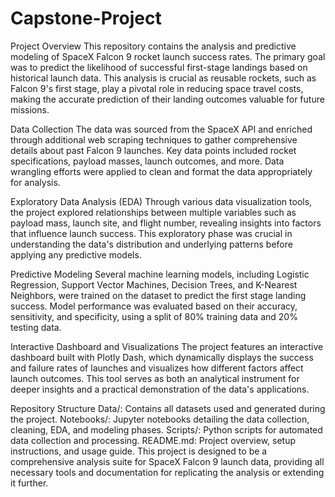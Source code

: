 # Capstone-Project
Project Overview
This repository contains the analysis and predictive modeling of SpaceX Falcon 9 rocket launch success rates. The primary goal was to predict the likelihood of successful first-stage landings based on historical launch data. This analysis is crucial as reusable rockets, such as Falcon 9's first stage, play a pivotal role in reducing space travel costs, making the accurate prediction of their landing outcomes valuable for future missions.

Data Collection
The data was sourced from the SpaceX API and enriched through additional web scraping techniques to gather comprehensive details about past Falcon 9 launches. Key data points included rocket specifications, payload masses, launch outcomes, and more. Data wrangling efforts were applied to clean and format the data appropriately for analysis.

Exploratory Data Analysis (EDA)
Through various data visualization tools, the project explored relationships between multiple variables such as payload mass, launch site, and flight number, revealing insights into factors that influence launch success. This exploratory phase was crucial in understanding the data's distribution and underlying patterns before applying any predictive models.

Predictive Modeling
Several machine learning models, including Logistic Regression, Support Vector Machines, Decision Trees, and K-Nearest Neighbors, were trained on the dataset to predict the first stage landing success. Model performance was evaluated based on their accuracy, sensitivity, and specificity, using a split of 80% training data and 20% testing data.

Interactive Dashboard and Visualizations
The project features an interactive dashboard built with Plotly Dash, which dynamically displays the success and failure rates of launches and visualizes how different factors affect launch outcomes. This tool serves as both an analytical instrument for deeper insights and a practical demonstration of the data's applications.

Repository Structure
Data/: Contains all datasets used and generated during the project.
Notebooks/: Jupyter notebooks detailing the data collection, cleaning, EDA, and modeling phases.
Scripts/: Python scripts for automated data collection and processing.
README.md: Project overview, setup instructions, and usage guide.
This project is designed to be a comprehensive analysis suite for SpaceX Falcon 9 launch data, providing all necessary tools and documentation for replicating the analysis or extending it further.
